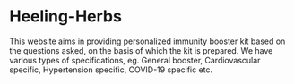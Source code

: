 # Heeling-Herbs
This website aims in providing personalized immunity booster kit based on the questions asked, on the basis of which the kit is prepared. We have various types of specifications, eg. General booster, Cardiovascular specific, Hypertension specific, COVID-19 specific etc.
